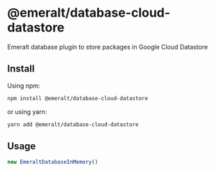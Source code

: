 # @emeralt/database-cloud-datastore
Emeralt database plugin to store packages in Google Cloud Datastore

## Install

Using npm:

```sh
npm install @emeralt/database-cloud-datastore
```

or using yarn:

```sh
yarn add @emeralt/database-cloud-datastore
```

## Usage

```ts
new EmeraltDatabaseInMemory()
```
